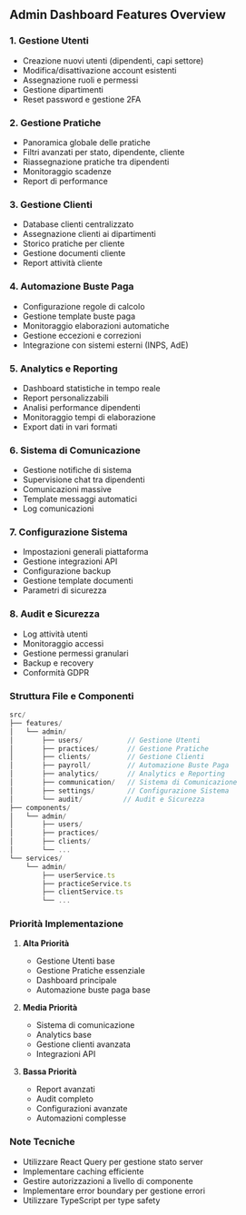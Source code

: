 ## Admin Dashboard Features Overview

### 1. Gestione Utenti
- Creazione nuovi utenti (dipendenti, capi settore)
- Modifica/disattivazione account esistenti
- Assegnazione ruoli e permessi
- Gestione dipartimenti
- Reset password e gestione 2FA

### 2. Gestione Pratiche
- Panoramica globale delle pratiche
- Filtri avanzati per stato, dipendente, cliente
- Riassegnazione pratiche tra dipendenti
- Monitoraggio scadenze
- Report di performance

### 3. Gestione Clienti
- Database clienti centralizzato
- Assegnazione clienti ai dipartimenti
- Storico pratiche per cliente
- Gestione documenti cliente
- Report attività cliente

### 4. Automazione Buste Paga
- Configurazione regole di calcolo
- Gestione template buste paga
- Monitoraggio elaborazioni automatiche
- Gestione eccezioni e correzioni
- Integrazione con sistemi esterni (INPS, AdE)

### 5. Analytics e Reporting
- Dashboard statistiche in tempo reale
- Report personalizzabili
- Analisi performance dipendenti
- Monitoraggio tempi di elaborazione
- Export dati in vari formati

### 6. Sistema di Comunicazione
- Gestione notifiche di sistema
- Supervisione chat tra dipendenti
- Comunicazioni massive
- Template messaggi automatici
- Log comunicazioni

### 7. Configurazione Sistema
- Impostazioni generali piattaforma
- Gestione integrazioni API
- Configurazione backup
- Gestione template documenti
- Parametri di sicurezza

### 8. Audit e Sicurezza
- Log attività utenti
- Monitoraggio accessi
- Gestione permessi granulari
- Backup e recovery
- Conformità GDPR

### Struttura File e Componenti

```typescript
src/
├── features/
│   └── admin/
│       ├── users/           // Gestione Utenti
│       ├── practices/       // Gestione Pratiche
│       ├── clients/         // Gestione Clienti
│       ├── payroll/         // Automazione Buste Paga
│       ├── analytics/       // Analytics e Reporting
│       ├── communication/   // Sistema di Comunicazione
│       ├── settings/        // Configurazione Sistema
│       └── audit/          // Audit e Sicurezza
├── components/
│   └── admin/
│       ├── users/
│       ├── practices/
│       ├── clients/
│       └── ...
└── services/
    └── admin/
        ├── userService.ts
        ├── practiceService.ts
        ├── clientService.ts
        └── ...
```

### Priorità Implementazione

1. **Alta Priorità**
   - Gestione Utenti base
   - Gestione Pratiche essenziale
   - Dashboard principale
   - Automazione buste paga base

2. **Media Priorità**
   - Sistema di comunicazione
   - Analytics base
   - Gestione clienti avanzata
   - Integrazioni API

3. **Bassa Priorità**
   - Report avanzati
   - Audit completo
   - Configurazioni avanzate
   - Automazioni complesse

### Note Tecniche
- Utilizzare React Query per gestione stato server
- Implementare caching efficiente
- Gestire autorizzazioni a livello di componente
- Implementare error boundary per gestione errori
- Utilizzare TypeScript per type safety